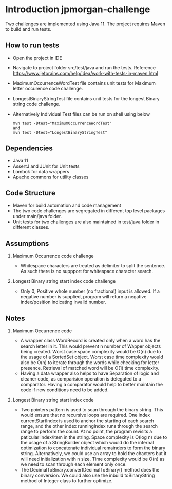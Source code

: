 # Introduction jpmorgan-challenge 
Two challenges are implemented using Java 11. The project requires Maven to build and run tests.


## How to run tests
  *  Open the project in IDE
  *  Navigate to project folder src/test/java and run the tests. Reference https://www.jetbrains.com/help/idea/work-with-tests-in-maven.html
  *  MaximumOccurrenceWordTest file contains unit tests for Maximum letter occurence code challenge.
  *  LongestBinaryStringTest file contains unit tests for the longest Binary string code challenge.
  *  Alternatively Individual Test files can be run on shell using below
     
     ```shell
     mvn test -Dtest="MaximumOccurrenceWordTest"
     and
     mvn test -Dtest="LongestBinaryStringTest"
     ```

## Dependencies
  * Java 11
  * AssertJ and JUnit for Unit tests
  * Lombok for data wrappers
  * Apache commons for utility classes

## Code Structure
  * Maven for build automation and code management
  * The two code challenges are segregated in different top level packages under main/java folder.
  * Unit tests for two challenges are also maintained in test/java folder in different classes.

## Assumptions
1. Maximum Occurrence code challenge
   * Whitespace characters are treated as delimiter to split the sentence. As such there is no suppport for whitespace character search.
   
3. Longest Binary string start index code challenge
   * Only 0, Positive whole number (no fractional) input is allowed. If a negative number is supplied, program will return a negative index/position indicating invalid number.


## Notes
1. Maximum Occurrence code
   * A wrapper class WordRecord is created only when a word has the search letter in it. This would prevent n number of Wapper objects being created. Worst case space complexity would
     be O(n) due to the usage of a SortedSet object. Worst case time complexity would also be O(n) to iterate through the words while checking for letter presence. Retrieval of matched
     word will be O(1) time complexity.
   * Having a data wrapper also helps to have Separation of logic and cleaner code, as comparision operation is delegated to a comparator. Having a comparator would help to better
     maintain the code if new conditions need to be added.
     
2. Longest Binary string start index code
   * Two pointers pattern is used to scan through the binary string. This would ensure that no recursive loops are required. One index currentStartIndex is used to anchor the
     starting of each search range, and the other index runningIndex runs through the search range to perform the count. At no point, the program revisits a paticular index/item in the
     string. Space complexity is O(log n) due to the usage of a StringBuilder object which would do the internal optimization to concatenate individual remainders to form the binary
     string. Alternatively, we could use an array to hold the chacters but it will need initialization with n size.
     Time complexity would be O(n) as we need to scan through each element only once.
   * The DecimalToBinary.convertDecimalToBinary() method does the binary conversion. We could also use the inbuild toBinaryString method of Integer
     class to further optimize.
